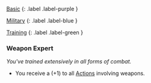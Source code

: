 
[Basic](Game/Progress#Basic)
{: .label .label-purple }

[Military](Game/Military)
{: .label .label-blue }

[Training](Game/Progress#Training)
{: .label .label-green }
### Weapon Expert
*You've trained extensively in all forms of combat.*
* You receive a (+1) to all [Actions](Core/Terminology#Action) involving weapons.
